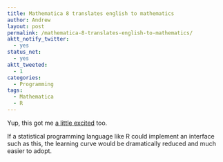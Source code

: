 ```yaml
---
title: Mathematica 8 translates english to mathematics
author: Andrew
layout: post
permalink: /mathematica-8-translates-english-to-mathematics/
aktt_notify_twitter:
  - yes
status_net:
  - yes
aktt_tweeted:
  - 1
categories:
  - Programming
tags:
  - Mathematica
  - R
---
```

Yup, this got me [a little excited][1] too.

If a statistical programming language like R could implement an interface such as this, the learning curve would be dramatically reduced and much easier to adopt.

 [1]: http://www.env-econ.net/2010/11/i-hope-the-programmers-at-sas-limdep-stata-gauss-and-matlab-are-all-watching-this.html